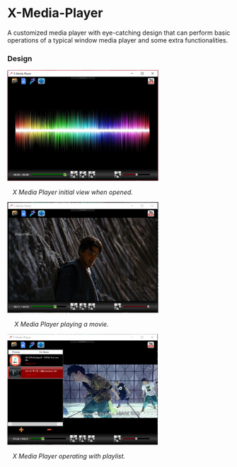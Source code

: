 # X-Media-Player
A customized media player with eye-catching design that can perform basic operations of a typical window media player and some extra functionalities.
### Design
<img src="https://github.com/minhducubc97/X-Media-Player/blob/master/Design/InitialView.PNG" height="250"/>

&nbsp;&nbsp;&nbsp;*X Media Player initial view when opened.*

<img src="https://github.com/minhducubc97/X-Media-Player/blob/master/Design/InAction.PNG" height="250"/>

&nbsp;&nbsp;&nbsp;&nbsp;*X Media Player playing a movie.*

<img src="https://github.com/minhducubc97/X-Media-Player/blob/master/Design/Playlist.PNG" height="250"/>

&nbsp;&nbsp;&nbsp;*X Media Player operating with playlist.*

